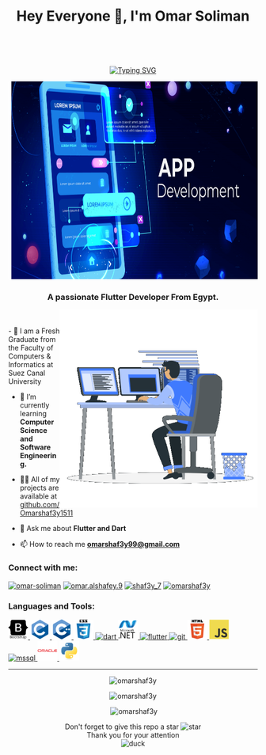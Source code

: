 <h1 align="center">Hey Everyone 👋, I'm Omar Soliman</h1>
<br> <br> <br>
<p align = "center">
<a href="https://git.io/typing-svg"><img src="https://readme-typing-svg.demolab.com?font=Georgia&weight=600&size=25&duration=5001&pause=1000&color=1976D2&center=true&random=false&width=435&lines=Computer+Science+Student;Flutter+Developer" alt="Typing SVG" /></a>
  </p>
<div align="center"> <img src="https://raw.githubusercontent.com/Omarshaf3y1511/Omarshaf3y1511/main/mobile app.png" height=400px width=100%> </div>
<h3 align="center">A passionate Flutter Developer From Egypt.</h3>
<img align="right" alt="Coding" width="400" src="https://raw.githubusercontent.com/Omarshaf3y1511/Omarshaf3y1511/main/Right_Side.gif" width=30%>
<br>
<br>
- 🔭 I am a Fresh Graduate from the Faculty of Computers & Informatics at Suez Canal University

- 🌱 I’m currently learning **Computer Science and Software Engineering.**

- 👨‍💻 All of my projects are available at [github.com/Omarshaf3y1511](github.com/Omarshaf3y1511)

- 💬 Ask me about **Flutter and Dart**

- 📫 How to reach me **omarshaf3y99@gmail.com**

<h3 align="left">Connect with me:</h3>
<p align="left">
<a href="https://linkedin.com/in/omar-soliman" target="blank"><img align="center" src="https://raw.githubusercontent.com/rahuldkjain/github-profile-readme-generator/master/src/images/icons/Social/linked-in-alt.svg" alt="omar-soliman" height="30" width="40" /></a>
<a href="https://fb.com/omar.alshafey.9" target="blank"><img align="center" src="https://raw.githubusercontent.com/rahuldkjain/github-profile-readme-generator/master/src/images/icons/Social/facebook.svg" alt="omar.alshafey.9" height="30" width="40" /></a>
<a href="https://instagram.com/shaf3y_7" target="blank"><img align="center" src="https://raw.githubusercontent.com/rahuldkjain/github-profile-readme-generator/master/src/images/icons/Social/instagram.svg" alt="shaf3y_7" height="30" width="40" /></a>
<a href="https://codeforces.com/profile/omarshaf3y" target="blank"><img align="center" src="https://raw.githubusercontent.com/rahuldkjain/github-profile-readme-generator/master/src/images/icons/Social/codeforces.svg" alt="omarshaf3y" height="30" width="40" /></a>
</p>

<h3 align="left">Languages and Tools:</h3>
<p align="left"> <a href="https://getbootstrap.com" target="_blank" rel="noreferrer"> <img src="https://raw.githubusercontent.com/devicons/devicon/master/icons/bootstrap/bootstrap-plain-wordmark.svg" alt="bootstrap" width="40" height="40"/> </a> <a href="https://www.cprogramming.com/" target="_blank" rel="noreferrer"> <img src="https://raw.githubusercontent.com/devicons/devicon/master/icons/c/c-original.svg" alt="c" width="40" height="40"/> </a> <a href="https://www.w3schools.com/cpp/" target="_blank" rel="noreferrer"> <img src="https://raw.githubusercontent.com/devicons/devicon/master/icons/cplusplus/cplusplus-original.svg" alt="cplusplus" width="40" height="40"/> </a> <a href="https://www.w3schools.com/css/" target="_blank" rel="noreferrer"> <img src="https://raw.githubusercontent.com/devicons/devicon/master/icons/css3/css3-original-wordmark.svg" alt="css3" width="40" height="40"/> </a> <a href="https://dart.dev" target="_blank" rel="noreferrer"> <img src="https://www.vectorlogo.zone/logos/dartlang/dartlang-icon.svg" alt="dart" width="40" height="40"/> </a> <a href="https://dotnet.microsoft.com/" target="_blank" rel="noreferrer"> <img src="https://raw.githubusercontent.com/devicons/devicon/master/icons/dot-net/dot-net-original-wordmark.svg" alt="dotnet" width="40" height="40"/> </a> <a href="https://flutter.dev" target="_blank" rel="noreferrer"> <img src="https://www.vectorlogo.zone/logos/flutterio/flutterio-icon.svg" alt="flutter" width="40" height="40"/> </a> <a href="https://git-scm.com/" target="_blank" rel="noreferrer"> <img src="https://www.vectorlogo.zone/logos/git-scm/git-scm-icon.svg" alt="git" width="40" height="40"/> </a> <a href="https://www.w3.org/html/" target="_blank" rel="noreferrer"> <img src="https://raw.githubusercontent.com/devicons/devicon/master/icons/html5/html5-original-wordmark.svg" alt="html5" width="40" height="40"/> </a> <a href="https://developer.mozilla.org/en-US/docs/Web/JavaScript" target="_blank" rel="noreferrer"> <img src="https://raw.githubusercontent.com/devicons/devicon/master/icons/javascript/javascript-original.svg" alt="javascript" width="40" height="40"/> </a> <a href="https://www.microsoft.com/en-us/sql-server" target="_blank" rel="noreferrer"> <img src="https://www.svgrepo.com/show/303229/microsoft-sql-server-logo.svg" alt="mssql" width="40" height="40"/> </a> <a href="https://www.oracle.com/" target="_blank" rel="noreferrer"> <img src="https://raw.githubusercontent.com/devicons/devicon/master/icons/oracle/oracle-original.svg" alt="oracle" width="40" height="40"/> </a> <a href="https://www.python.org" target="_blank" rel="noreferrer"> <img src="https://raw.githubusercontent.com/devicons/devicon/master/icons/python/python-original.svg" alt="python" width="40" height="40"/> </a> </p>
<hr>
<p align = "center"><img src="https://github-readme-streak-stats.herokuapp.com/?user=omarshaf3y&theme=algolia" alt="omarshaf3y" /></p>

<p align="center"><img src="https://github-readme-stats.vercel.app/api/top-langs?username=omarshaf3y&show_icons=true&locale=en&layout=compact&theme=algolia" alt="omarshaf3y" /></p>

<p align="center">&nbsp;<img src="https://github-readme-stats.vercel.app/api?username=omarshaf3y&show_icons=true&locale=en&theme=algolia" alt="omarshaf3y" /></p>

<p align="center" class="box" style="text-align:center">
    <p align="center">Don't forget to give this repo a star <img src="https://media.giphy.com/media/k9F6ZtOTEr4UGmt3H2/giphy.gif" width="40px" alt="star" title="star"><br> Thank you for your attention<br> <img src="https://media.giphy.com/media/3HbtyiV6otnLf4WHSN/giphy.gif" alt="duck" title="duck" width="300px"></p>
    
</p>
